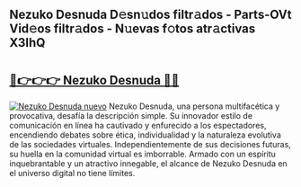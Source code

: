 ## Nezuko Desnuda D𝚎sn𝚞dos filtr𝚊dos - Parts-OVt Vid𝚎os filtr𝚊dos - N𝚞evas f𝚘tos atr𝚊ctivas X3IhQ

# <h2><a href="http://mbda2m.tromn.icu/?c=Nezuko+Desnuda">🔗👉👉👉 Nezuko Desnuda 🔗🔗</a></h2>

[![Nezuko Desnuda nuevo](https://i.imgur.com/pEAQMta.gif)](http://mbda2m.tromn.icu/?c=Nezuko+Desnuda)
Nezuko Desnuda, una persona multifacética y provocativa, desafía la descripción simple. Su innovador estilo de comunicación en línea ha cautivado y enfurecido a los espectadores, encendiendo debates sobre ética, individualidad y la naturaleza evolutiva de las sociedades virtuales. Independientemente de sus decisiones futuras, su huella en la comunidad virtual es imborrable. Armado con un espíritu inquebrantable y un atractivo innegable, el alcance de Nezuko Desnuda en el universo digital no tiene límites.
